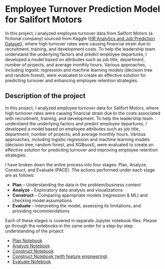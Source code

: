 # Employee Turnover Prediction Model for Salifort Motors
In this project, I analyzed employee turnover data from Salifort Motors (a fictional company) sourced from Kaggle ([HR Analytics and Job Prediction Dataset](https://www.kaggle.com/datasets/mfaisalqureshi/hr-analytics-and-job-prediction?select=HR_comma_sep.csv)), where high turnover rates were causing financial strain due to recruitment, training, and development costs. To help the leadership team understand the underlying factors and predict employee departures, I developed a model based on attributes such as job title, department, number of projects, and average monthly hours. Various approaches, including logistic regression and machine learning models (decision tree and random forest), were evaluated to create an effective solution for predicting turnover and enhancing employee retention strategies.
## Description of the project

In this project, I analyzed employee turnover data for Salifort Motors, where high turnover rates were causing financial strain due to the costs associated with recruitment, training, and development. To help the leadership team understand the underlying factors and predict employee departures, I developed a model based on employee attributes such as job title, department, number of projects, and average monthly hours. Various approaches, including logistic regression and machine learning models (decision tree, random forest, and XGBoost), were evaluated to create an effective solution for predicting turnover and improving employee retention strategies.

I have broken down the entire process into four stages: Plan, Analyze, Construct, and Evaluate (PACE). The actions performed under each stage are as follows:

- **Plan** – Understanding the data in the problem/business context
- **Analyze** – Exploratory data analysis and visualizations
- **Construct** – Comparing appropriate models (regression & ML) and checking model assumptions
- **Evaluate** – Interpreting the model, assessing its limitations, and providing recommendations

Each of these stages is covered in separate Jupyter notebook files. Please go through the notebooks in the same order for a step-by-step understanding of the project:

- <a href="1_Plan.ipynb" target="_blank">Plan Notebook</a>
- <a href="2_Analyse.ipynb" target="_blank">Analyze Notebook</a>
- <a href="3.1_Construct.ipynb" target="_blank">Construct Notebook</a>
- <a href="3.2_Construct_with_feature_engineering.ipynb" target="_blank">Construct Notebook (with feature engineering)</a>
- <a href="4_Evaluate.ipynb" target="_blank">Evaluate Notebook</a>
